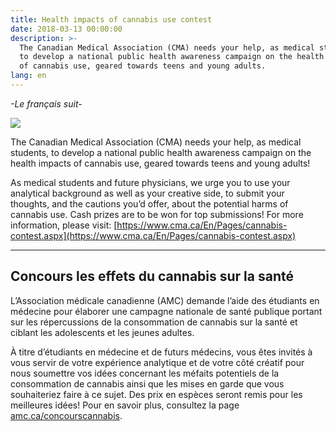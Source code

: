 ```yaml
---
title: Health impacts of cannabis use contest
date: 2018-03-13 00:00:00
description: >-
  The Canadian Medical Association (CMA) needs your help, as medical students,
  to develop a national public health awareness campaign on the health impacts
  of cannabis use, geared towards teens and young adults.
lang: en
---
```


*-Le fran&ccedil;ais suit-*

![](/uploads/versions/cma-cannabis-1---x----1892-1455x---.png)

The Canadian Medical Association (CMA) needs your help, as medical students, to develop a national public health awareness campaign on the health impacts of cannabis use, geared towards teens and young adults!

As medical students and future physicians, we urge you to use your analytical background as well as your creative side, to submit your thoughts, and the cautions you’d offer, about the potential harms of cannabis use. Cash prizes are to be won for top submissions! For more information, please visit: [https://www.cma.ca/En/Pages/cannabis-contest.aspx](https://www.cma.ca/En/Pages/cannabis-contest.aspx)

---

## Concours les effets du cannabis sur la sant&eacute;

L’Association m&eacute;dicale canadienne (AMC) demande l’aide des &eacute;tudiants en m&eacute;decine pour &eacute;laborer une campagne nationale de sant&eacute; publique portant sur les r&eacute;percussions de la consommation de cannabis sur la sant&eacute; et ciblant les adolescents et les jeunes adultes.

&Agrave; titre d’&eacute;tudiants en m&eacute;decine et de futurs m&eacute;decins, vous &ecirc;tes invit&eacute;s &agrave; vous servir de votre exp&eacute;rience analytique et de votre c&ocirc;t&eacute; cr&eacute;atif pour nous soumettre vos id&eacute;es concernant les m&eacute;faits potentiels de la consommation de cannabis ainsi que les mises en garde que vous souhaiteriez faire &agrave; ce sujet. Des prix en esp&egrave;ces seront remis pour les meilleures id&eacute;es! Pour en savoir plus, consultez la page[ amc.ca/concourscannabis](https://www.cma.ca/fr/pages/cannabis-contest.aspx).